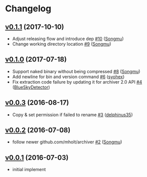 # Changelog

## [v0.1.1](https://github.com/Songmu/ghg/compare/v0.1.0...v0.1.1) (2017-10-10)

* Adjust releasing flow and introduce dep [#10](https://github.com/Songmu/ghg/pull/10) ([Songmu](https://github.com/Songmu))
* Change working directory location [#9](https://github.com/Songmu/ghg/pull/9) ([Songmu](https://github.com/Songmu))

## [v0.1.0](https://github.com/Songmu/ghg/compare/v0.0.3...v0.1.0) (2017-07-18)

* Support  naked binary without being compressed [#8](https://github.com/Songmu/ghg/pull/8) ([Songmu](https://github.com/Songmu))
* Add newline for bin and version command [#6](https://github.com/Songmu/ghg/pull/6) ([syohex](https://github.com/syohex))
* Fix extraction code failure by updating it for archiver 2.0 API [#4](https://github.com/Songmu/ghg/pull/4) ([BlueSkyDetector](https://github.com/BlueSkyDetector))

## [v0.0.3](https://github.com/Songmu/ghg/compare/v0.0.2...v0.0.3) (2016-08-17)

* Copy & set permission if failed to rename [#3](https://github.com/Songmu/ghg/pull/3) ([delphinus35](https://github.com/delphinus35))

## [v0.0.2](https://github.com/Songmu/ghg/compare/v0.0.1...v0.0.2) (2016-07-08)

* follow newer github.com/mholt/archiver [#2](https://github.com/Songmu/ghg/pull/2) ([Songmu](https://github.com/Songmu))

## [v0.0.1](https://github.com/Songmu/ghg/releases/tag/v0.0.1) (2016-07-03)

- initial implement
